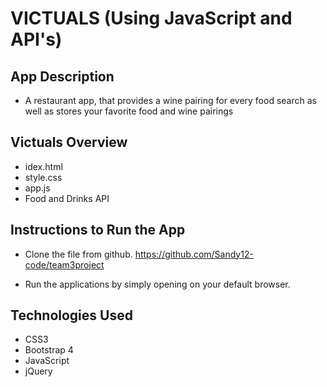 # VICTUALS (Using JavaScript and API's)

## App Description
* A restaurant app, that provides a wine pairing for every food search as well as stores your favorite food and wine pairings

## Victuals Overview
* idex.html
* style.css
* app.js
* Food and Drinks API 

## Instructions to Run the App

* Clone the file from github. https://github.com/Sandy12-code/team3project

* Run the applications by simply opening on your default browser.

## Technologies Used
* CSS3
* Bootstrap 4
* JavaScript
* jQuery

